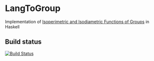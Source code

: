 # LangToGroup
Implementation of [Isoperimetric and Isodiametric Functions of Groups](https://arxiv.org/abs/math/9811105) in Haskell

## Build status
[![Build Status](https://travis-ci.org/YaccConstructor/LangToGroup.svg?branch=master)](https://travis-ci.org/YaccConstructor/LangToGroup)
